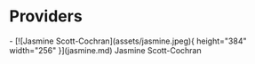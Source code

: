 # Providers

<div class="grid cards" markdown>
-    [![Jasmine Scott-Cochran](assets/jasmine.jpeg){ height="384" width="256" }](jasmine.md)
     Jasmine Scott-Cochran

</div>
